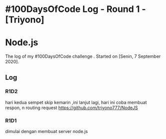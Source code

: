 # #100DaysOfCode Log - Round 1 - [Triyono]
# Node.js 
The log of my #100DaysOfCode challenge . Started on [Senin, 7 September 2020].

## Log 

### R1D2
hari kedua sempet skip kemarin ,ini lanjut lagi, hari ini coba membuat respon, n routing request
https://github.com/triyono777/NodeJS


### R1D1 
dimulai dengan membuat server node.js




